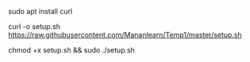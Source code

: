   sudo apt install curl
  
  curl -o setup.sh https://raw.githubusercontent.com/Mananlearn/Temp1/master/setup.sh
  
  chmod +x setup.sh && sudo ./setup.sh
